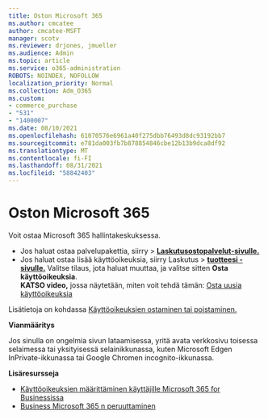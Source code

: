 ```yaml
---
title: Oston Microsoft 365
ms.author: cmcatee
author: cmcatee-MSFT
manager: scotv
ms.reviewer: drjones, jmueller
ms.audience: Admin
ms.topic: article
ms.service: o365-administration
ROBOTS: NOINDEX, NOFOLLOW
localization_priority: Normal
ms.collection: Adm_O365
ms.custom:
- commerce_purchase
- "531"
- "1400007"
ms.date: 08/10/2021
ms.openlocfilehash: 61070576e6961a40f275dbb76493d8dc93192bb7
ms.sourcegitcommit: e781da003fb7b878854846cbe12b13b9dca8df92
ms.translationtype: MT
ms.contentlocale: fi-FI
ms.lasthandoff: 08/31/2021
ms.locfileid: "58842403"
---
```

# <a name="how-to-make-a-microsoft-365-purchase"></a>Oston Microsoft 365

Voit ostaa Microsoft 365 hallintakeskuksessa.
  
- Jos haluat ostaa palvelupakettia, siirry  \> **[Laskutusostopalvelut-sivulle.](https://go.microsoft.com/fwlink/p/?linkid=868433)**
- Jos haluat ostaa lisää käyttöoikeuksia, siirry Laskutus  \> **[tuotteesi -sivulle.](https://go.microsoft.com/fwlink/p/?linkid=842054)** Valitse tilaus, jota haluat muuttaa, ja valitse sitten **Osta käyttöoikeuksia**.\
**KATSO video,** jossa näytetään, miten voit tehdä tämän: [Osta uusia käyttöoikeuksia](https://go.microsoft.com/fwlink/p/?linkid=2154857)
  
Lisätietoja on kohdassa [Käyttöoikeuksien ostaminen tai poistaminen.](https://docs.microsoft.com/microsoft-365/commerce/licenses/buy-licenses)

**Vianmääritys**

Jos sinulla on ongelmia sivun lataamisessa, yritä avata verkkosivu toisessa selaimessa tai yksityisessä selainikkunassa, kuten Microsoft Edgen InPrivate-ikkunassa tai Google Chromen incognito-ikkunassa.

**Lisäresursseja**
  
- [Käyttöoikeuksien määrittäminen käyttäjille Microsoft 365 for Businessissa](https://docs.microsoft.com/microsoft-365/admin/add-users/add-users)
- [Business Microsoft 365 n peruuttaminen](https://docs.microsoft.com/microsoft-365/commerce/subscriptions/cancel-your-subscription)